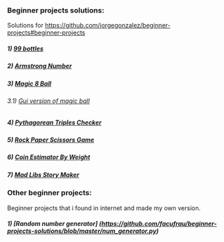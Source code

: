 ### Beginner projects solutions:

Solutions for https://github.com/jorgegonzalez/beginner-projects#beginner-projects

##### 1) [99 bottles](https://github.com/facufrau/beginner-projects-solutions/blob/master/99bottles.py)
##### 2) [Armstrong Number](https://github.com/facufrau/beginner-projects-solutions/blob/master/armstrong.py)
##### 3) [Magic 8 Ball](https://github.com/facufrau/beginner-projects-solutions/blob/master/magic_8ball.py)
######  3.1) [Gui version of magic ball](https://github.com/facufrau/beginner-projects-solutions/blob/master/magic_8ballgui.py) 
##### 4) [Pythagorean Triples Checker](https://github.com/facufrau/beginner-projects-solutions/blob/master/pythagorean.py)
##### 5) [Rock Paper Scissors Game](https://github.com/facufrau/beginner-projects-solutions/blob/master/rockpaperscissors.py)
##### 6) [Coin Estimator By Weight]()
##### 7) [Mad Libs Story Maker](https://github.com/facufrau/beginner-projects-solutions/blob/master/madlibs.py)

### Other beginner projects:

Beginner projects that i found in internet and made my own version.

##### 1) [Random number generator] (https://github.com/facufrau/beginner-projects-solutions/blob/master/num_generator.py)
